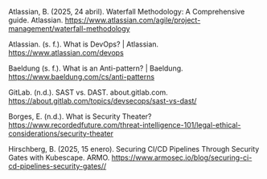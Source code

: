Atlassian, B. (2025, 24 abril). Waterfall Methodology: A Comprehensive guide. Atlassian. https://www.atlassian.com/agile/project-management/waterfall-methodology

Atlassian. (s. f.). What is DevOps? | Atlassian. https://www.atlassian.com/devops

Baeldung (s. f.). What is an Anti-pattern? | Baeldung. https://www.baeldung.com/cs/anti-patterns

GitLab. (n.d.). SAST vs. DAST. about.gitlab.com. https://about.gitlab.com/topics/devsecops/sast-vs-dast/

Borges, E. (n.d.). What is Security Theater? https://www.recordedfuture.com/threat-intelligence-101/legal-ethical-considerations/security-theater

Hirschberg, B. (2025, 15 enero). Securing CI/CD Pipelines Through Security Gates with Kubescape. ARMO. https://www.armosec.io/blog/securing-ci-cd-pipelines-security-gates//
